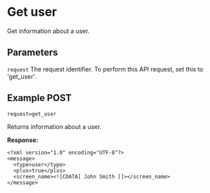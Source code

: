 Get user
==============

Get information about a user.


Parameters
----
`request` The request identifier. To perform this API request, set this to 'get_user'.


Example POST
----
`
request=get_user
`

Returns information about a user.

**Response:**
```
<?xml version="1.0" encoding="UTF-8"?>
<message>
  <type>user</type>
  <plus>true</plus>
  <screen_name><![CDATA[ John Smith ]]></screen_name>
</message>
```
